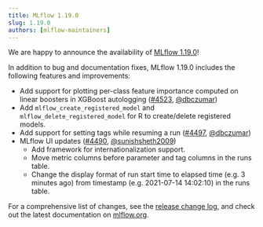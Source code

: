 ```yaml
---
title: MLflow 1.19.0
slug: 1.19.0
authors: [mlflow-maintainers]
---
```


We are happy to announce the availability of [MLflow 1.19.0](https://github.com/mlflow/mlflow/releases/tag/v1.19.0)!

In addition to bug and documentation fixes, MLflow 1.19.0 includes the following features and improvements:

- Add support for plotting per-class feature importance computed on linear boosters in XGBoost autologging ([#4523](https://github.com/mlflow/mlflow/pull/4523), [@dbczumar](https://github.com/dbczumar))
- Add `mlflow_create_registered_model` and `mlflow_delete_registered_model` for R to create/delete registered models.
- Add support for setting tags while resuming a run ([#4497](https://github.com/mlflow/mlflow/pull/4497), [@dbczumar](https://github.com/dbczumar))
- MLflow UI updates ([#4490](https://github.com/mlflow/mlflow/pull/4490), [@sunishsheth2009](https://github.com/sunishsheth2009))
  - Add framework for internationalization support.
  - Move metric columns before parameter and tag columns in the runs table.
  - Change the display format of run start time to elapsed time (e.g. 3 minutes ago) from timestamp (e.g. 2021-07-14 14:02:10) in the runs table.

For a comprehensive list of changes, see the [release change log](https://github.com/mlflow/mlflow/releases/tag/v1.19.0), and check out the latest documentation on [mlflow.org](http://mlflow.org/).
